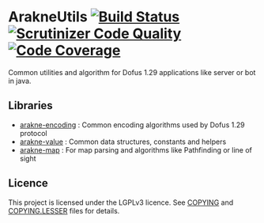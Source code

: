 # ArakneUtils [![Build Status](https://scrutinizer-ci.com/g/Arakne/ArakneUtils/badges/build.png?b=master)](https://scrutinizer-ci.com/g/Arakne/ArakneUtils/build-status/master) [![Scrutinizer Code Quality](https://scrutinizer-ci.com/g/Arakne/ArakneUtils/badges/quality-score.png?b=master)](https://scrutinizer-ci.com/g/Arakne/ArakneUtils/?branch=master) [![Code Coverage](https://scrutinizer-ci.com/g/Arakne/ArakneUtils/badges/coverage.png?b=master)](https://scrutinizer-ci.com/g/Arakne/ArakneUtils/?branch=master)

Common utilities and algorithm for Dofus 1.29 applications like server or bot in java.

## Libraries

- [arakne-encoding](arakne-encoding/README.md) : Common encoding algorithms used by Dofus 1.29 protocol
- [arakne-value](arakne-value/README.md) : Common data structures, constants and helpers
- [arakne-map](arakne-map/README.md) : For map parsing and algorithms like Pathfinding or line of sight

## Licence

This project is licensed under the LGPLv3 licence. See [COPYING](./COPYING) and [COPYING.LESSER](./COPYING.LESSER) files for details.